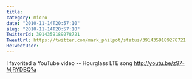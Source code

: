 ```yaml
---
title: 
category: micro
date: "2010-11-14T20:57:10"
slug: "2010-11-14T20:57:10"
TwitterId: 3914359189278721
TweetUrl: https://twitter.com/mark_philpot/status/3914359189278721
ReTweetUser: 
---
```


I favorited a YouTube video -- Hourglass LTE song http://youtu.be/z97-MjRYDBQ?a